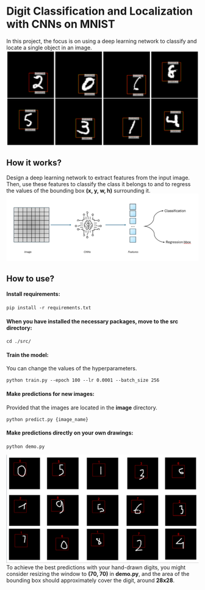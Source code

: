 # Digit Classification and Localization with CNNs on MNIST
In this project, the focus is on using a deep learning network to classify and locate a single object in an image.
![A few predictions of the model on the test set](./image/visualize_images.png)
## How it works?
Design a deep learning network to extract features from the input image. Then, use these features to classify the class it belongs to and to regress the values of the bounding box **(x, y, w, h)** surrounding it.
![Pipeline](./image/work.png)
## How to use?
#### Install requirements:
```
pip install -r requirements.txt
```
#### When you have installed the necessary packages, move to the **src** directory:
```
cd ./src/
```
#### Train the model:
You can change the values of the hyperparameters.
```
python train.py --epoch 100 --lr 0.0001 --batch_size 256
```
####  Make predictions for new images:
Provided that the images are located in the **image** directory.
```
python predict.py {image_name}
```
#### Make predictions directly on your own drawings:
```
python demo.py
```
![Some predictions with digits drawn by me](./image/predict_with_own_drawings.png)
To achieve the best predictions with your hand-drawn digits, you might consider resizing the window to **(70, 70)** in **demo.py**, and the area of the bounding box should approximately cover the digit, around **28x28**.